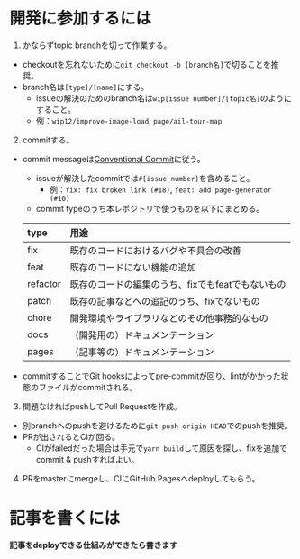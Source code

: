 # 開発に参加するには
1. かならずtopic branchを切って作業する。
- checkoutを忘れないために`git checkout -b [branch名]`で切ることを推奨。
- branch名は`[type]/[name]`にする。
    - issueの解決のためのbranch名は`wip[issue number]/[topic名]`のようにすること。
    - 例：`wip12/improve-image-load`, `page/ail-tour-map`

2. commitする。
- commit messageは[Conventional Commit](https://www.conventionalcommits.org/ja/v1.0.0/)に従う。
    - issueが解決したcommitでは`#[issue number]`を含めること。
        - 例：`fix: fix broken link (#18)`, `feat: add page-generator (#10)`
    - commit typeのうち本レポジトリで使うものを以下にまとめる。

    | type | 用途 |
    | :--- | :--- |
    | fix  | 既存のコードにおけるバグや不具合の改善 |
    | feat | 既存のコードにない機能の追加 |
    | refactor | 既存のコードの編集のうち、fixでもfeatでもないもの |
    | patch | 既存の記事などへの追記のうち、fixでないもの |
    | chore | 開発環境やライブラリなどのその他事務的なもの |
    | docs | （開発用の）ドキュメンテーション |
    | pages | （記事等の）ドキュメンテーション |

- commitすることでGit hooksによってpre-commitが回り、lintがかかった状態のファイルがcommitされる。

3. 問題なければpushしてPull Requestを作成。
- 別branchへのpushを避けるために`git push origin HEAD`でのpushを推奨。
- PRが出されるとCIが回る。
    - CIがfailedだった場合は手元で`yarn build`して原因を探し、fixを追加でcommit & pushすればよい。

4. PRをmasterにmergeし、CIにGitHub Pagesへdeployしてもらう。

# 記事を書くには
**記事をdeployできる仕組みができたら書きます**